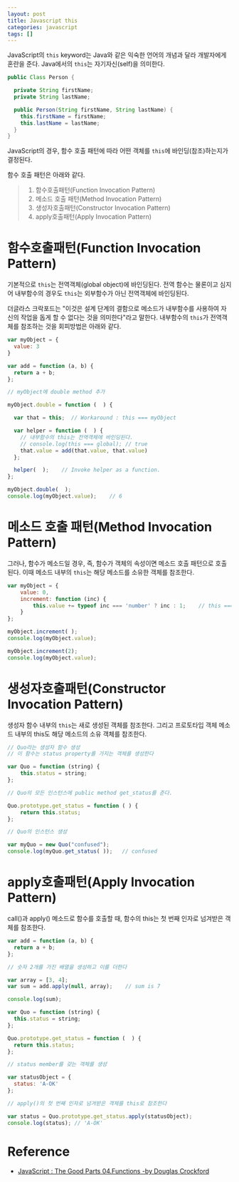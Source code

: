 ```yaml
---
layout: post
title: Javascript this
categories: javascript
tags: []
---
```


JavaScript의 `this` keyword는 Java와 같은 익숙한 언어의 개념과 달라 개발자에게 혼란을 준다. Java에서의 `this`는 자기자신(self)을 의미한다.

```java
public Class Person {

  private String firstName;
  private String lastName;

  public Person(String firstName, String lastName) {
  	this.firstName = firstName;
  	this.lastName = lastName;
  }
}
```

JavaScript의 경우, 함수 호출 패턴에 따라 어떤 객체를 `this`에 바인딩(참조)하는지가 결정된다.

함수 호출 패턴은 아래와 같다.

> 1. 함수호출패턴(Function Invocation Pattern)
> 2. 메소드 호출 패턴(Method Invocation Pattern)
> 3. 생성자호출패턴(Constructor Invocation Pattern)
> 4. apply호출패턴(Apply Invocation Pattern)


# 함수호출패턴(Function Invocation Pattern)
기본적으로 `this`는 전역객체(global object)에 바인딩된다. 전역 함수는 물론이고 심지어 내부함수의 경우도 `this`는 외부함수가 아닌 전역객체에 바인딩된다.

더글라스 크락포드는 "이것은 설계 단계의 결함으로 메소드가 내부함수를 사용하여 자신의 작업을 돕게 할 수 없다는 것을 의미한다"라고 말한다. 내부함수의 `this`가 전역객체를 참조하는 것을 회피방법은 아래와 같다.

```javascript
var myObject = {
  value: 3
}

var add = function (a, b) {
  return a + b;
};

// myObject에 double method 추가

myObject.double = function (  ) {

  var that = this;	// Workaround : this === myObject

  var helper = function (  ) {
    // 내부함수의 this는 전역객체에 바인딩된다.
    // console.log(this === global); // true
    that.value = add(that.value, that.value)
  };

  helper(  );    // Invoke helper as a function.
};

myObject.double(  );
console.log(myObject.value);    // 6
```

# 메소드 호출 패턴(Method Invocation Pattern)
그러나, 함수가 메소드일 경우, 즉, 함수가 객체의 속성이면 메소드 호출 패턴으로 호출된다. 이때 메소드 내부의 `this`는 해당 메소드를 소유한 객체를 참조한다.

```javascript
var myObject = {
    value: 0,
    increment: function (inc) {
        this.value += typeof inc === 'number' ? inc : 1;	// this === myObject
    }
};

myObject.increment( );
console.log(myObject.value);

myObject.increment(2);
console.log(myObject.value);
```

# 생성자호출패턴(Constructor Invocation Pattern)
생성자 함수 내부의 `this`는 새로 생성된 객체를 참조한다. 그리고 프로토타입 객체 메소드 내부의 this도 해당 메소드의 소유 객체를 참조한다.

```javascript
// Quo라는 생성자 함수 생성
// 이 함수는 status property를 가지는 객체를 생성한다

var Quo = function (string) {
    this.status = string;
};

// Quo의 모든 인스턴스에 public method get_status를 준다.

Quo.prototype.get_status = function ( ) {
    return this.status;
};

// Quo의 인스턴스 생성

var myQuo = new Quo("confused");
console.log(myQuo.get_status( ));   // confused
```

# apply호출패턴(Apply Invocation Pattern)
call()과 apply() 메소드로 함수를 호출할 때, 함수의 this는 첫 번째 인자로 넘겨받은 객체를 참조한다.

```javascript
var add = function (a, b) {
  return a + b;
};

// 숫자 2개를 가진 배열을 생성하고 이를 더한다

var array = [3, 4];
var sum = add.apply(null, array);    // sum is 7

console.log(sum);

var Quo = function (string) {
  this.status = string;
};

Quo.prototype.get_status = function (  ) {
  return this.status;
};

// status member를 갖는 객체를 생성

var statusObject = {
  status: 'A-OK'
};

// apply()의 첫 번째 인자로 넘겨받은 객체를 this로 참조한다

var status = Quo.prototype.get_status.apply(statusObject);
console.log(status); // 'A-OK'
```

# Reference  

* [JavaScript : The Good Parts 04.Functions -by Douglas Crockford](http://www.yes24.com/24/goods/3071412?scode=032&OzSrank=1)  

